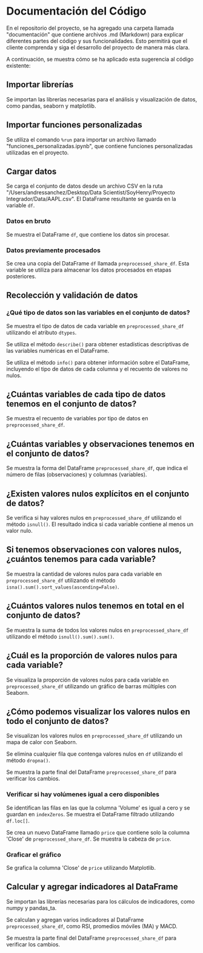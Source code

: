 # Documentación del Código

En el repositorio del proyecto, se ha agregado una carpeta llamada "documentación" que contiene archivos .md (Markdown) para explicar diferentes partes del código y sus funcionalidades. Esto permitirá que el cliente comprenda y siga el desarrollo del proyecto de manera más clara.

A continuación, se muestra cómo se ha aplicado esta sugerencia al código existente:

## Importar librerías

Se importan las librerías necesarias para el análisis y visualización de datos, como pandas, seaborn y matplotlib.

## Importar funciones personalizadas

Se utiliza el comando `%run` para importar un archivo llamado "funciones_personalizadas.ipynb", que contiene funciones personalizadas utilizadas en el proyecto.

## Cargar datos

Se carga el conjunto de datos desde un archivo CSV en la ruta "/Users/andressanchez/Desktop/Data Scientist/SoyHenry/Proyecto Integrador/Data/AAPL.csv". El DataFrame resultante se guarda en la variable `df`.

### Datos en bruto

Se muestra el DataFrame `df`, que contiene los datos sin procesar.

### Datos previamente procesados

Se crea una copia del DataFrame `df` llamada `preprocessed_share_df`. Esta variable se utiliza para almacenar los datos procesados en etapas posteriores.

## Recolección y validación de datos

### ¿Qué tipo de datos son las variables en el conjunto de datos?

Se muestra el tipo de datos de cada variable en `preprocessed_share_df` utilizando el atributo `dtypes`.

Se utiliza el método `describe()` para obtener estadísticas descriptivas de las variables numéricas en el DataFrame.

Se utiliza el método `info()` para obtener información sobre el DataFrame, incluyendo el tipo de datos de cada columna y el recuento de valores no nulos.

## ¿Cuántas variables de cada tipo de datos tenemos en el conjunto de datos?

Se muestra el recuento de variables por tipo de datos en `preprocessed_share_df`.

## ¿Cuántas variables y observaciones tenemos en el conjunto de datos?

Se muestra la forma del DataFrame `preprocessed_share_df`, que indica el número de filas (observaciones) y columnas (variables).

## ¿Existen valores nulos explícitos en el conjunto de datos?

Se verifica si hay valores nulos en `preprocessed_share_df` utilizando el método `isnull()`. El resultado indica si cada variable contiene al menos un valor nulo.

## Si tenemos observaciones con valores nulos, ¿cuántos tenemos para cada variable?

Se muestra la cantidad de valores nulos para cada variable en `preprocessed_share_df` utilizando el método `isna().sum().sort_values(ascending=False)`.

## ¿Cuántos valores nulos tenemos en total en el conjunto de datos?

Se muestra la suma de todos los valores nulos en `preprocessed_share_df` utilizando el método `isnull().sum().sum()`.

## ¿Cuál es la proporción de valores nulos para cada variable?

Se visualiza la proporción de valores nulos para cada variable en `preprocessed_share_df` utilizando un gráfico de barras múltiples con Seaborn.

## ¿Cómo podemos visualizar los valores nulos en todo el conjunto de datos?

Se visualizan los valores nulos en `preprocessed_share_df` utilizando un mapa de calor con Seaborn.

Se elimina cualquier fila que contenga valores nulos en `df` utilizando el método `dropna()`.

Se muestra la parte final del DataFrame `preprocessed_share_df` para verificar los cambios.

### Verificar si hay volúmenes igual a cero disponibles

Se identifican las filas en las que la columna 'Volume' es igual a cero y se guardan en `indexZeros`. Se muestra el DataFrame filtrado utilizando `df.loc[]`.

Se crea un nuevo DataFrame llamado `price` que contiene solo la columna 'Close' de `preprocessed_share_df`. Se muestra la cabeza de `price`.

### Graficar el gráfico

Se grafica la columna 'Close' de `price` utilizando Matplotlib.

## Calcular y agregar indicadores al DataFrame

Se importan las librerías necesarias para los cálculos de indicadores, como numpy y pandas_ta.

Se calculan y agregan varios indicadores al DataFrame `preprocessed_share_df`, como RSI, promedios móviles (MA) y MACD.

Se muestra la parte final del DataFrame `preprocessed_share_df` para verificar los cambios.


